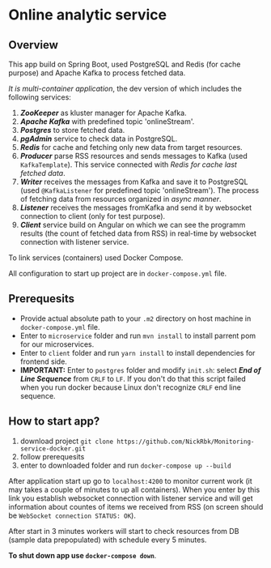 # Online analytic service

## Overview
This app build on Spring Boot, used PostgreSQL and Redis (for cache purpose) and Apache Kafka to process fetched data. 

_It is multi-container application_, the dev version of which includes the following services:
1. _**ZooKeeper**_ as kluster manager for Apache Kafka.
2. _**Apache Kafka**_ with predefined topic 'onlineStream'.
3. _**Postgres**_ to store fetched data.
4. _**pgAdmin**_ service to check data in PostgreSQL.
5. _**Redis**_ for cache and fetching only new data from target resources.
6. _**Producer**_ parse RSS resources and sends messages to Kafka (used `KafkaTemplate`). 
This service connected with _Redis for cache last fetched data_. 
7. _**Writer**_ receives the messages from Kafka and save it to PostgreSQL (used `@KafkaListener` for predefined topic 'onlineStream').
The process of fetching data from resources organized in _async manner_.
8. _**Listener**_ receives the messages fromKafka and send it by websocket connection to client (only for test purpose).
9. _**Client**_ service build on Angular on which we can see the programm results (the count of fetched data from RSS)
in real-time by websocket connection with listener service.

To link services (containers) used Docker Compose.

All configuration to start up project are in `docker-compose.yml` file.

## Prerequesits
- Provide actual absolute path to your `.m2` directory on host machine in `docker-compose.yml` file.
- Enter to `microservice` folder and run `mvn install` to install parrent pom for our microservices.
- Enter to `client` folder and run `yarn install` to install dependencies for frontend side.
- **IMPORTANT:** Enter to `postgres` folder and modify `init.sh`:
 select _**End of Line Sequence**_ from `CRLF` to `LF`. If you don't do that this script failed when you run docker
 because Linux don't recognize `CRLF` end line sequence.

 ## How to start app?
1) download project `git clone https://github.com/NickRbk/Monitoring-service-docker.git`
2) follow prerequesits
2) enter to downloaded folder and run `docker-compose up --build`

After application start up go to `localhost:4200` to monitor current work (it may takes a couple of minutes to up all containers).
When you enter by this link you establish websocket connection with listener service and will get information about countes of items
we received from RSS (on screen should be `WebSocket connection STATUS: OK`). 

After start in 3 minutes workers will start to check resources from DB (sample data prepopulated) with schedule every 5 minutes.

**To shut down app use `docker-compose down`**.